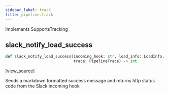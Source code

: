 ```yaml
---
sidebar_label: track
title: pipeline.track
---
```


Implements SupportsTracking

## slack\_notify\_load\_success

```python
def slack_notify_load_success(incoming_hook: str, load_info: LoadInfo,
                              trace: PipelineTrace) -> int
```

[[view_source]](https://github.com/dlt-hub/dlt/blob/e9c9ecfa8a644fdb516dd74aabca3bf75bafb154/dlt/pipeline/track.py#L33)

Sends a markdown formatted success message and returns http status code from the Slack incoming hook

